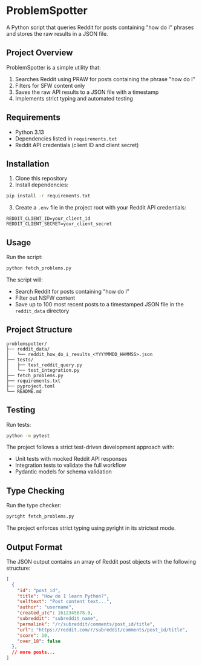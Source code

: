 # ProblemSpotter

A Python script that queries Reddit for posts containing "how do I" phrases and stores the raw results in a JSON file.

## Project Overview

ProblemSpotter is a simple utility that:

1. Searches Reddit using PRAW for posts containing the phrase "how do I"
2. Filters for SFW content only
3. Saves the raw API results to a JSON file with a timestamp
4. Implements strict typing and automated testing

## Requirements

- Python 3.13
- Dependencies listed in `requirements.txt`
- Reddit API credentials (client ID and client secret)

## Installation

1. Clone this repository
2. Install dependencies:

```bash
pip install -r requirements.txt
```

3. Create a `.env` file in the project root with your Reddit API credentials:

```
REDDIT_CLIENT_ID=your_client_id
REDDIT_CLIENT_SECRET=your_client_secret
```

## Usage

Run the script:

```bash
python fetch_problems.py
```

The script will:
- Search Reddit for posts containing "how do I"
- Filter out NSFW content
- Save up to 100 most recent posts to a timestamped JSON file in the `reddit_data` directory

## Project Structure

```
problemspotter/
├── reddit_data/
│   └── reddit_how_do_i_results_<YYYYMMDD_HHMMSS>.json
├── tests/
│   ├── test_reddit_query.py
│   └── test_integration.py
├── fetch_problems.py
├── requirements.txt
├── pyproject.toml
└── README.md
```

## Testing

Run tests:

```bash
python -m pytest
```

The project follows a strict test-driven development approach with:
- Unit tests with mocked Reddit API responses
- Integration tests to validate the full workflow
- Pydantic models for schema validation

## Type Checking

Run the type checker:

```bash
pyright fetch_problems.py
```

The project enforces strict typing using pyright in its strictest mode.

## Output Format

The JSON output contains an array of Reddit post objects with the following structure:

```json
[
  {
    "id": "post_id",
    "title": "How do I learn Python?",
    "selftext": "Post content text...",
    "author": "username",
    "created_utc": 1612345678.0,
    "subreddit": "subreddit_name",
    "permalink": "/r/subreddit/comments/post_id/title",
    "url": "https://reddit.com/r/subreddit/comments/post_id/title",
    "score": 10,
    "over_18": false
  },
  // more posts...
]
``` 